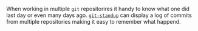 When working in multiple `git` repositorires it handy to know what one did last day or even many days ago.
[`git-standup`](https://github.com/kamranahmedse/git-standup) can display a log of commits from multiple repositories
making it easy to remember what happend.
